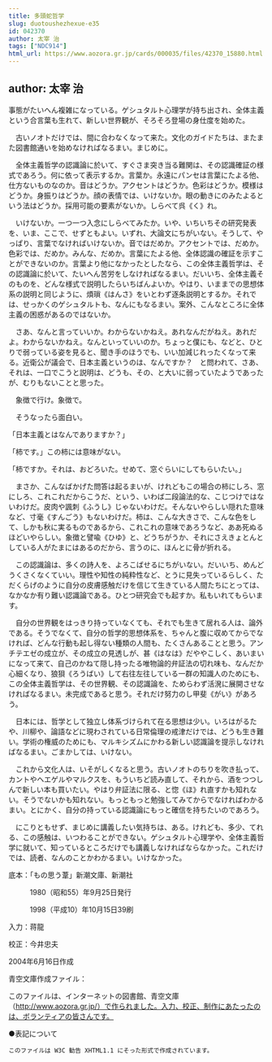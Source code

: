 ```yaml
---
title: 多頭蛇哲学
slug: duotoushezhexue-e35
id: 042370
author: 太宰 治
tags: ["NDC914"]
html_url: https://www.aozora.gr.jp/cards/000035/files/42370_15880.html
---
```


## author: 太宰 治

事態がたいへん複雑になっている。ゲシュタルト心理学が持ち出され、全体主義という合言葉も生れて、新しい世界観が、そろそろ登場の身仕度を始めた。

　古いノオトだけでは、間に合わなくなって来た。文化のガイドたちは、またまた図書館通いを始めなければなるまい。まじめに。

　全体主義哲学の認識論に於いて、すぐさま突き当る難関は、その認識確証の様式であろう。何に依って表示するか。言葉か。永遠にパンセは言葉にたよる他、仕方ないものなのか。音はどうか。アクセントはどうか。色彩はどうか。模様はどうか。身振りはどうか。顔の表情では、いけないか。眼の動きにのみたよるという法はどうか。採用可能の要素がないか。しらべて呉《く》れ。

　いけないか。一つ一つ入念にしらべてみたか。いや、いちいちその研究発表を、いま、ここで、せずともよい。いずれ、大論文にちがいない。そうして、やっぱり、言葉でなければいけないか。音ではだめか。アクセントでは、だめか。色彩では、だめか。みんな、だめか。言葉にたよる他、全体認識の確証を示すことができないのか。言葉より他になかったとしたなら、この全体主義哲学は、その認識論に於いて、たいへん苦労をしなければなるまい。だいいち、全体主義そのものを、どんな様式で説明したらいちばんよいか。やはり、いままでの思想体系の説明と同じように、煩瑣《はんさ》をいとわず逐条説明とするか。それでは、せっかくのゲシュタルトも、なんにもなるまい。案外、こんなところに全体主義の困惑があるのではないか。

　さあ、なんと言っていいか。わからないかねえ。あれなんだがねえ。あれだよ。わからないかねえ。なんといっていいのか。ちょっと僕にも、などと、ひとりで弱っている姿を見ると、聞き手のほうでも、いい加減じれったくなって来る。近衛公が議会で、日本主義というのは、なんですか？　と問われて、さあ、それは、一口でこうと説明は、どうも、その、と大いに弱っていたようであったが、むりもないことと思った。

　象徴で行け。象徴で。

　そうなったら面白い。

「日本主義とはなんでありますか？」

「柿です。」この柿には意味がない。

「柿ですか。それは、おどろいた。せめて、窓ぐらいにしてもらいたい。」

　まさか、こんなばかげた問答は起るまいが、けれどもこの場合の柿にしろ、窓にしろ、これこれだからこうだ、という、いわば二段論法的な、こじつけではないわけだ。皮肉や諷刺《ふうし》じゃないわけだ。そんないやらしい隠れた意味など、寸毫《すんごう》もないわけだ。柿は、こんな大きさで、こんな色をして、しかも秋に実るものであるから、これこれの意味であろうなど、ああ死ぬるほどいやらしい。象徴と譬喩《ひゆ》と、どうちがうか、それにさえきょとんとしている人がたまにはあるのだから、言うのに、ほんとに骨が折れる。

　この認識論は、多くの詩人を、よろこばせるにちがいない。だいいち、めんどうくさくなくていい。理性や知性の純粋性など、とうに見失っているらしく、ただくらげのように自分の皮膚感触だけを信じて生きている人間たちにとっては、なかなか有り難い認識論である。ひとつ研究会でも起すか。私もいれてもらいます。

　自分の世界観をはっきり持っていなくても、それでも生きて居れる人は、論外である。そうでなくて、自分の哲学的思想体系を、ちゃんと腹に収めてからでなければ、どんな行動も起し得ない種類の人間も、たくさんあることと思う。アンチテエゼの成立が、その成立の見透しが、甚《はなは》だややこしく、あいまいになって来て、自己のかねて隠し持ったる唯物論的弁証法の切れ味も、なんだか心細くなり、狼狽《ろうばい》して右往左往している一群の知識人のためにも、この全体主義哲学は、その世界観、その認識論を、ためらわず活溌に展開させなければなるまい。未完成であると思う。それだけ努力のし甲斐《がい》があろう。

　日本には、哲学として独立し体系づけられて在る思想は少い。いろはがるたや、川柳や、論語などに現わされている日常倫理の戒津だけでは、どうも生き難い。学術の権威のためにも、マルキシズムにかわる新しい認識論を提示しなければなるまい。ごまかしては、いけない。

　これから文化人は、いそがしくなると思う。古いノオトのちりを吹き払って、カントやヘエゲルやマルクスを、もういちど読み直して、それから、酒をつつしんで新しい本も買いたい。やはり弁証法に限る、と惚《ほ》れ直すかも知れない。そうでないかも知れない。もっともっと勉強してみてからでなければわかるまい。とにかく、自分の持っている認識論にもっと確信を持ちたいのであろう。

　にこりともせず、まじめに講義したい気持ちは、ある。けれども、多少、てれる、この感触は、いつわることができない。ゲシュタルト心理学や、全体主義哲学に就いて、知っているところだけでも講義しなければならなかった。これだけでは、読者、なんのことかわかるまい。いけなかった。













底本：「もの思う葦」新潮文庫、新潮社


　　　1980（昭和55）年9月25日発行

　　　1998（平成10）年10月15日39刷

入力：蒋龍

校正：今井忠夫

2004年6月16日作成

青空文庫作成ファイル：

このファイルは、インターネットの図書館、青空文庫（http://www.aozora.gr.jp/）で作られました。入力、校正、制作にあたったのは、ボランティアの皆さんです。











●表記について


	このファイルは W3C 勧告 XHTML1.1 にそった形式で作成されています。